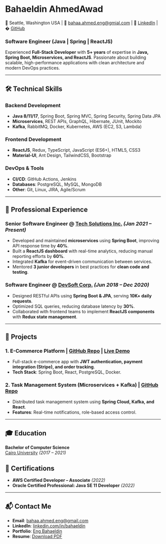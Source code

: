 # Bahaeldin AhmedAwad
📍 Seattle, Washington USA  | 📧 bahaa.ahmed.eng@gmial.com | 🔗 [LinkedIn](https://linkedin.com/in/johndoe) | � [GitHub](https://github.com/eng-bahaa)  

### Software Engineer (Java | Spring | ReactJS)
Experienced **Full-Stack Developer** with **5+ years** of expertise in **Java, Spring Boot, Microservices, and ReactJS**. Passionate about building scalable, high-performance applications with clean architecture and modern DevOps practices.  

---

## **🛠️ Technical Skills**  
### **Backend Development**  
- **Java 8/11/17**, Spring Boot, Spring MVC, Spring Security, Spring Data JPA  
- **Microservices**, REST APIs, GraphQL, Hibernate, JUnit, Mockito  
- **Kafka**, RabbitMQ, Docker, Kubernetes, AWS (EC2, S3, Lambda)  

### **Frontend Development**  
- **ReactJS**, Redux, TypeScript, JavaScript (ES6+), HTML5, CSS3  
- **Material-UI**, Ant Design, TailwindCSS, Bootstrap  

### **DevOps & Tools**  
- **CI/CD**: GitHub Actions, Jenkins  
- **Databases**: PostgreSQL, MySQL, MongoDB  
- **Other**: Git, Linux, JIRA, Agile/Scrum  

---

## **💼 Professional Experience**  
### **Senior Software Engineer** @ [Tech Solutions Inc.](https://techsolutions.com) *(Jan 2021 – Present)*  
- Developed and maintained **microservices** using **Spring Boot**, improving API response time by **40%**.  
- Built a **ReactJS dashboard** with real-time analytics, reducing manual reporting efforts by **60%**.  
- Integrated **Kafka** for event-driven communication between services.  
- Mentored **3 junior developers** in best practices for **clean code and testing**.  

### **Software Engineer** @ [DevSoft Corp.](https://devsoft.com) *(Jun 2018 – Dec 2020)*  
- Designed RESTful APIs using **Spring Boot & JPA**, serving **10K+ daily requests**.  
- Optimized SQL queries, reducing database latency by **30%**.  
- Collaborated with frontend teams to implement **ReactJS components** with **Redux state management**.  

---

## **🚀 Projects**  
### **1. E-Commerce Platform** | [GitHub Repo](https://github.com/johndoe/ecommerce) | [Live Demo](https://ecommerce.johndoe.dev)  
- Full-stack e-commerce app with **JWT authentication, payment integration (Stripe), and order tracking**.  
- **Tech Stack**: Spring Boot, React, PostgreSQL, Docker.  

### **2. Task Management System (Microservices + Kafka)** | [GitHub Repo](https://github.com/johndoe/task-manager)  
- Distributed task management system using **Spring Cloud, Kafka, and React**.  
- **Features**: Real-time notifications, role-based access control.  

---

## **🎓 Education**  
**Bachelor of Computer Science**  
[Cairo University](https://university.tech) *(2017 – 2021)*  

## **📜 Certifications**  
- **AWS Certified Developer – Associate** *(2022)*  
- **Oracle Certified Professional: Java SE 11 Developer** *(2022)*  

---

## **📬 Contact Me**  
- **Email**: [bahaa.ahmed.eng@gmail.com](mailto:bahaa.ahmed.eng@gmail.com.com)  
- **LinkedIn**: [linkedin.com/in/bahaeldin](https://linkedin.com/in/johndoe)  
- **Portfolio**: [Eng Bahaeldin](https://johndoe.dev)  
- **Resume**: [Download PDF](https://johndoe.dev/resume.pdf)  
